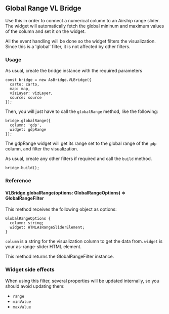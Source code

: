 ## Global Range VL Bridge

Use this in order to connect a numerical column to an Airship range slider. The widget will automatically fetch the global mininum and maximum values of the column and set it on the widget.

All the event handling will be done so the widget filters the visualization. Since this is a 'global' filter, it is not affected by other filters.

### Usage

As usual, create the bridge instance with the required parameters

```
const bridge = new AsBridge.VLBridge({
  carto: carto,
  map: map,
  vizLayer: vizLayer,
  source: source
});
```

Then, you will just have to call the `globalRange` method, like the following:

```
bridge.globalRange({
  column: 'gdp',
  widget: gdpRange
});
```

The gdpRange widget will get its range set to the global range of the `gdp` column, and filter the visualization.

As usual, create any other filters if required and call the `build` method.

```
bridge.build();
```

### Reference

#### VLBridge.globalRange(options: GlobalRangeOptions) => GlobalRangeFilter

This method receives the following object as options:

```
GlobalRangeOptions {
  column: string;
  widget: HTMLAsRangeSliderElement;
}
```

`column` is a string for the visualization column to get the data from.
`widget` is your as-range-slider HTML element.

This method returns the GlobalRangeFilter instance.

### Widget side effects

When using this filter, several properties will be updated internally, so you should avoid updating them:

- `range`
- `minValue`
- `maxValue`
